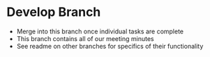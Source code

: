 # Develop Branch #
- Merge into this branch once individual tasks are complete
- This branch contains all of our meeting minutes
- See readme on other branches for specifics of their functionality

